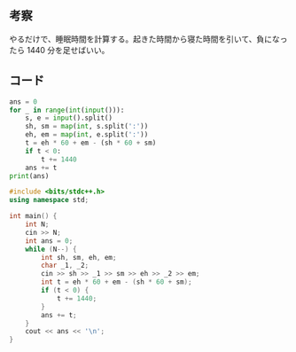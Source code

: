 ## 考察

やるだけで、睡眠時間を計算する。起きた時間から寝た時間を引いて、負になったら $1440$ 分を足せばいい。

## コード

``` py
ans = 0
for _ in range(int(input())):
	s, e = input().split()
	sh, sm = map(int, s.split(':'))
	eh, em = map(int, e.split(':'))
	t = eh * 60 + em - (sh * 60 + sm)
	if t < 0:
		t += 1440
	ans += t
print(ans)
```

``` cpp
#include <bits/stdc++.h>
using namespace std;

int main() {
	int N;
	cin >> N;
	int ans = 0;
	while (N--) {
		int sh, sm, eh, em;
		char _1, _2;
		cin >> sh >> _1 >> sm >> eh >> _2 >> em;
		int t = eh * 60 + em - (sh * 60 + sm);
		if (t < 0) {
			t += 1440;
		}
		ans += t;
	}
	cout << ans << '\n';
}
```